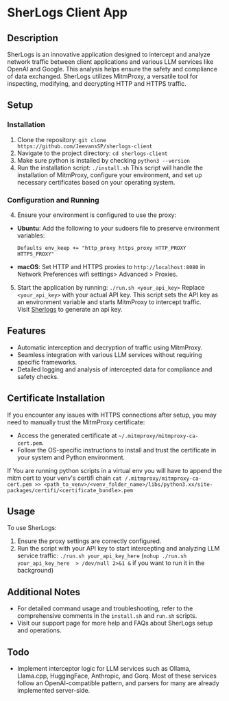 # SherLogs Client App

## Description

SherLogs is an innovative application designed to intercept and analyze network traffic between client applications and various LLM services like OpenAI and Google. This analysis helps ensure the safety and compliance of data exchanged. SherLogs utilizes MitmProxy, a versatile tool for inspecting, modifying, and decrypting HTTP and HTTPS traffic.

## Setup

### Installation

1. Clone the repository:
   `git clone https://github.com/JeevansSP/sherlogs-client`
2. Navigate to the project directory:
   `cd sherlogs-client`
3. Make sure python is installed by checking
   `python3 --version`
4. Run the installation script:
   `./install.sh`
This script will handle the installation of MitmProxy, configure your environment, and set up necessary certificates based on your operating system.

### Configuration and Running

4. Ensure your environment is configured to use the proxy:
- **Ubuntu**: Add the following to your sudoers file to preserve environment variables:
  ```
  Defaults env_keep += "http_proxy https_proxy HTTP_PROXY HTTPS_PROXY"
  ```
- **macOS**: Set HTTP and HTTPS proxies to `http://localhost:8080` in Network Preferences wifi settings> Advanced > Proxies.

5. Start the application by running:
   `./run.sh <your_api_key>`
Replace `<your_api_key>` with your actual API key. This script sets the API key as an environment variable and starts MitmProxy to intercept traffic.  
Visit [Sherlogs](https://sherlogs.web.app) to generate an api key.

## Features

- Automatic interception and decryption of traffic using MitmProxy.
- Seamless integration with various LLM services without requiring specific frameworks.
- Detailed logging and analysis of intercepted data for compliance and safety checks.

## Certificate Installation

If you encounter any issues with HTTPS connections after setup, you may need to manually trust the MitmProxy certificate:
- Access the generated certificate at `~/.mitmproxy/mitmproxy-ca-cert.pem`.
- Follow the OS-specific instructions to install and trust the certificate in your system and Python environment.
  
If You are running python scripts in a virtual env you will have to append the mitm cert to your venv's certifi chain
   `cat /.mitmproxy/mitmproxy-ca-cert.pem >> <path_to_venv>/<venv_folder_name>/libs/python3.xx/site-packages/certifi/<certificate_bundle>.pem`

## Usage

To use SherLogs:
1. Ensure the proxy settings are correctly configured.
2. Run the script with your API key to start intercepting and analyzing LLM service traffic:
   `./run.sh your_api_key_here` (`nohup ./run.sh your_api_key_here  > /dev/null 2>&1 &` if you want to run it in the background)

## Additional Notes

- For detailed command usage and troubleshooting, refer to the comprehensive comments in the `install.sh` and `run.sh` scripts.
- Visit our support page for more help and FAQs about SherLogs setup and operations.

## Todo

- Implement interceptor logic for LLM services such as Ollama, Llama.cpp, HuggingFace, Anthropic, and Gorq. Most of these services follow an OpenAI-compatible pattern, and parsers for many are already implemented server-side.

